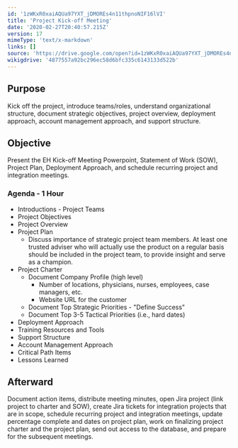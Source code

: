 ```yaml
---
id: '1zWKxR0xaiAQUa97YXT_jDMOREs4n11thpnoNIF16lVI'
title: 'Project Kick-off Meeting'
date: '2020-02-27T20:40:57.215Z'
version: 17
mimeType: 'text/x-markdown'
links: []
source: 'https://drive.google.com/open?id=1zWKxR0xaiAQUa97YXT_jDMOREs4n11thpnoNIF16lVI'
wikigdrive: '4877557a92bc296ec58d6bfc335c6143133d522b'
---
```

## Purpose

Kick off the project, introduce teams/roles, understand organizational structure, document strategic objectives, project overview, deployment approach, account management approach, and support structure.

## Objective

Present the EH Kick-off Meeting Powerpoint, Statement of Work (SOW), Project Plan, Deployment Approach, and schedule recurring project and integration meetings.

### Agenda - 1 Hour

* Introductions - Project Teams
* Project Objectives
* Project Overview
* Project Plan
    * Discuss importance of strategic project team members. At least one trusted adviser who will actually use the product on a regular basis should be included in the project team, to provide insight and serve as a champion.
* Project Charter
    * Document Company Profile (high level)
        * Number of locations, physicians, nurses, employees, case managers, etc.
        * Website URL for the customer
    * Document Top Strategic Priorities - "Define Success"
    * Document Top 3-5 Tactical Priorities (i.e., hard dates)
* Deployment Approach
* Training Resources and Tools
* Support Structure
* Account Management Approach
* Critical Path Items
* Lessons Learned

## Afterward

Document action items, distribute meeting minutes, open Jira project (link project to charter and SOW), create Jira tickets for integration projects that are in scope, schedule recurring project and integration meetings, update percentage complete and dates on project plan, work on finalizing project charter and the project plan, send out access to the database, and prepare for the subsequent meetings.
